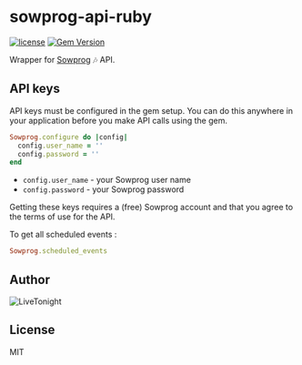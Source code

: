 # sowprog-api-ruby

[![license](https://img.shields.io/github/license/mashape/apistatus.svg)]()
[![Gem Version](https://badge.fury.io/rb/sowprog.svg)](https://badge.fury.io/rb/sowprog)

Wrapper for [Sowprog](https://www.sowprog.com/) 🎶 API.

## API keys

API keys must be configured in the gem setup. You can do this anywhere in your application before you make API calls using the gem.

```ruby
Sowprog.configure do |config|
  config.user_name = ''
  config.password = ''
end
```

* `config.user_name` - your Sowprog user name
* `config.password` - your Sowprog password

Getting these keys requires a (free) Sowprog account and that you agree to the terms of use for the API.

To get all scheduled events :

```ruby
Sowprog.scheduled_events
```
## Author

![LiveTonight](https://res.cloudinary.com/dcyafbpoh/image/upload/w_200/v1602761423/logo_vert_noir_plat.png)

## License

MIT
